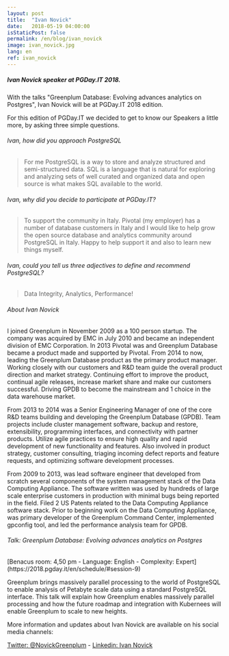 ```yaml
---
layout: post
title:  "Ivan Novick"
date:   2018-05-19 04:00:00
isStaticPost: false
permalink: /en/blog/ivan_novick
image: ivan_novick.jpg
lang: en
ref: ivan_novick
---
```


<h5>Ivan Novick speaker at PGDay.IT 2018.</h5>

With the talks "Greenplum Database: Evolving advances analytics on Postgres", Ivan Novick will be at PGDay.IT 2018 edition.

For this edition of PGDay.IT we decided to get to know our Speakers a little more, by asking three simple questions.

<h6>Ivan, how did you approach PostgreSQL</h6>

>For me PostgreSQL is a way to store and analyze structured and semi-structured data.  SQL is a language that is natural for exploring and analyzing sets of well curated and organized data and open source is what makes SQL available to the world.

<h6>Ivan, why did you decide to participate at PGDay.IT?</h6>

>To support the community in Italy.  Pivotal (my employer) has a number of database customers in Italy and I would like to help grow the open source database and analytics community around PostgreSQL in Italy.  Happy to help support it and also to learn new things myself.

<h6>Ivan, could you tell us three adjectives to define and recommend PostgreSQL?</h6>

>Data Integrity, Analytics, Performance!

<h6>About Ivan Novick</h6>

I joined Greenplum in November 2009 as a 100 person startup. The company was acquired by EMC in July 2010 and became an independent division of EMC Corporation. In 2013 Pivotal was and Greenplum Database became a product made and supported by Pivotal. From 2014 to now, leading the Greenplum Database product as the primary product manager. Working closely with our customers and R&D team guide the overall product direction and market strategy.
Continuing effort to improve the product, continual agile releases, increase market share and make our customers successful. Driving GPDB to become the mainstream and 1 choice in the data warehouse market.

From 2013 to 2014 was a Senior Engineering Manager of one of the core R&D teams building and developing the Greenplum Database (GPDB). Team projects include cluster management software, backup and restore, extensibility, programming interfaces, and connectivity with partner products. Utilize agile practices to ensure high quality and rapid development of new functionality and features. Also involved in product strategy, customer consulting, triaging incoming defect reports and feature requests, and optimizing software development processes.

From 2009 to 2013, was lead software engineer that developed from scratch several components of the system management stack of the Data Computing Appliance. The software written was used by hundreds of large scale enterprise customers in production with minimal bugs being reported in the field. Filed 2 US Patents related to the Data Computing Appliance software stack. Prior to beginning work on the Data Computing Appliance, was primary developer of the Greenplum Command Center, implemented gpconfig tool, and led the performance analysis team for GPDB.

<h6>Talk: Greenplum Database: Evolving advances analytics on Postgres</h6>
[Benacus room: 4,50 pm - Language: English - Complexity: Expert](https://2018.pgday.it/en/schedule/#session-9)

Greenplum brings massively parallel processing to the world of PostgreSQL to enable analysis of Petabyte scale data using a standard PostgreSQL interface. This talk will explain how Greenplum enables massively parallel processing and how the future roadmap and integration with Kubernees will enable Greenplum to scale to new heights.

More information and updates about Ivan Novick are available on his social media channels:

[Twitter: @NovickGreenplum](https://twitter.com/novickgreenplum)  -  [Linkedin: Ivan Novick](https://www.linkedin.com/in/ivannovick/)
